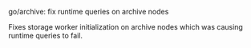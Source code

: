 go/archive: fix runtime queries on archive nodes

Fixes storage worker initialization on archive nodes which was causing runtime
queries to fail.
